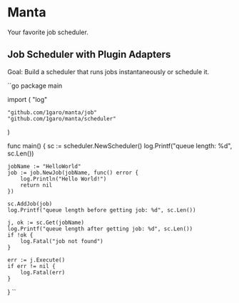 # Manta
Your favorite job scheduler.

## Job Scheduler with Plugin Adapters
Goal: Build a scheduler that runs jobs instantaneously or schedule it.


``go
package main

import (
	"log"

	"github.com/1garo/manta/job"
	"github.com/1garo/manta/scheduler"
)

func main() {
	sc := scheduler.NewScheduler()
    log.Printf("queue length: %d", sc.Len())

	jobName := "HelloWorld"
	job := job.NewJob(jobName, func() error {
        log.Println("Hello World!")
        return nil
    })

	sc.AddJob(job)
    log.Printf("queue length before getting job: %d", sc.Len())

    j, ok := sc.Get(jobName)
    log.Printf("queue length after getting job: %d", sc.Len())
    if !ok {
        log.Fatal("job not found")
    }

	err := j.Execute()
	if err != nil {
		log.Fatal(err)
	}
}
``

